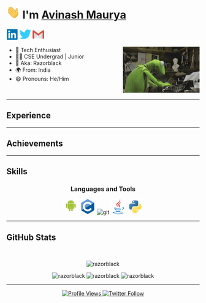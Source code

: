 <!-- Title -->
# <img src="./assets/gif/Hi.gif" height=35px width=35px /> I'm **[Avinash Maurya](https://linktr.ee/thisisaviii)**   

<!-- Connect With Me Section -->
<p align="left">
    <!-- LinkedIn Link -->
<a href="https://www.linkedin.com/in/thisisaviii/">
<img height="30px" width="30px" src="./assets/icons/LinkedIn Icon.png"/></a>
    <!-- Twitter Link -->
<a href="https://twitter.com/thisisaviii" target="blank"><img src="./assets/icons/Twitter Icon.png" alt="thisisaviii" height="30" width="30" /></a>
    <!-- Mail -->
<a href="mailto:mauryaavinash1116@gmail.com"><img  height="30px" width="30px" src="./assets/icons/Gmail Icon.png" /></a>
</p>


<!-- About Me & Work Section -->
<p>

<img align="right" src="./assets/gif/Typing.gif" height="120px" width="200px" >
<ul>
    <li>🎯 Tech Enthusiast</li>
    <li>👨‍🎓 CSE Undergrad | Junior</li>
    <li>🧑 Aka: Razorblack</li>
    <li>🌍 From: India</li>
    <li>😄 Pronouns: He/Him</li>
</ul>

</p>
</br>

___

<!-- Experience Section -->
## **Experience**
___

<!-- Achievement Section -->
## **Achievements**
___

<!-- Skills Section -->
## **Skills**

<h3 align="center">Languages and Tools</h3>

<p align="center"> 

<img src="https://raw.githubusercontent.com/devicons/devicon/master/icons/android/android-original-wordmark.svg" alt="android" width="40" height="40"/>
<img src="https://raw.githubusercontent.com/devicons/devicon/master/icons/c/c-original.svg" alt="c" width="40" height="40"/>
<img src="https://www.vectorlogo.zone/logos/git-scm/git-scm-icon.svg" alt="git" width="40" height="40"/>
<img src="https://raw.githubusercontent.com/devicons/devicon/master/icons/java/java-original.svg" alt="java" width="40" height="40"/>
<img src="https://raw.githubusercontent.com/devicons/devicon/master/icons/python/python-original.svg" alt="python" width="40" height="40"/>

___
<!-- Extra AddOn Section -->

## **GitHub Stats**
</br>
    <!-- Achievement Trophy -->
<p align="center"><img src="https://github-profile-trophy.vercel.app/?username=razorblack&row=2&column=7" alt="razorblack" /></a> </p>

<p align="center">
    <!-- Overall Github Stats -->
<img src="https://github-readme-stats.vercel.app/api?username=razorblack&show_icons=true&theme=merko&locale=en" alt="razorblack" height="100px" width="250px"/>
    <!-- Most Used Languages -->
<img src="https://github-readme-stats.vercel.app/api/top-langs?username=razorblack&show_icons=true&theme=radical&locale=en&layout=compact" alt="razorblack" height="100px" width="250px"/> 
    <!-- Contribution Streak Count -->
<img src="https://github-readme-streak-stats.herokuapp.com/?user=razorblack&theme=highcontrast" alt="razorblack" height="100px" width="250px"/>

</p>

___

<!-- Support Section -->

<p align="center"> 
    <!-- Profile view count with github link -->
<a href="https://github.com/razorblack">
<img src="https://komarev.com/ghpvc/?username=razorblack&label=Profile%20Views&color=0e75b6&style=flat" alt="Profile Views" /> 
</a>
    <!-- Twitter Follow Link -->
<a href="https://twitter.com/thisisaviii" target="blank">
<img src="https://img.shields.io/twitter/follow/thisisaviii?logo=twitter&style=for-the-badge" alt="Twitter Follow" height=20px/>
</a> 

</p>